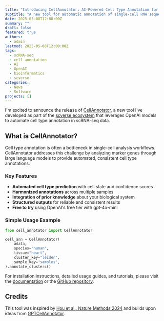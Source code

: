 ```yaml
---
title: "Introducing CellAnnotator: AI-Powered Cell Type Annotation for scRNA-seq Data"
subtitle: "A new tool for automatic annotation of single-cell RNA sequencing data using OpenAI models"
date: 2025-05-08T12:00:00Z
summary: ""
draft: false
featured: true
authors:
  - admin
lastmod: 2025-05-08T12:00:00Z
tags:
  - scRNA-seq
  - cell annotation
  - AI
  - OpenAI
  - bioinformatics
  - scverse
categories:
  - News
  - Software
projects: []
---
```


I'm excited to announce the release of [CellAnnotator](https://github.com/quadbio/cell-annotator), a new tool I've developed as part of the [scverse ecosystem](https://scverse.org/packages/#ecosystem) that leverages OpenAI models to automate cell type annotation in scRNA-seq data.

## What is CellAnnotator?

Cell type annotation is often a bottleneck in single-cell analysis workflows. CellAnnotator addresses this challenge by analyzing marker genes through large language models to provide automated, consistent cell type annotations.

### Key Features

- **Automated cell type prediction** with cell state and confidence scores
- **Harmonized annotations** across multiple samples
- **Integration of prior knowledge** about your biological system
- **Structured outputs** for reliable and consistent results
- **Free to try** using OpenAI's free tier with gpt-4o-mini

### Simple Usage Example

```python
from cell_annotator import CellAnnotator

cell_ann = CellAnnotator(
    adata, 
    species="human", 
    tissue="heart", 
    cluster_key="leiden", 
    sample_key="samples",
).annotate_clusters()
```

For installation instructions, detailed usage guides, and tutorials, please visit the [documentation](https://cell-annotator.readthedocs.io) or the [GitHub repository](https://github.com/quadbio/cell-annotator).

## Credits

This tool was inspired by [Hou et al., Nature Methods 2024](https://www.nature.com/articles/s41592-024-02235-4) and builds upon ideas from [GPTCellAnnotator](https://github.com/VPetukhov/GPTCellAnnotator).
